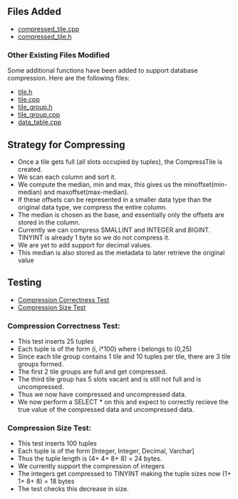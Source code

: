 ## Files Added

* [compressed_tile.cpp](https://github.com/rohit-cmu/compression-peloton/blob/master/src/storage/compressed_tile.cpp)
* [compressed_tile.h](https://github.com/rohit-cmu/compression-peloton/blob/master/src/include/storage/compressed_tile.h)

### Other Existing Files Modified

Some additional functions have been added to support database compression. Here are the following files:

* [tile.h](https://github.com/rohit-cmu/compression-peloton/blob/master/src/include/storage/tile.h)
* [tile.cpp](https://github.com/rohit-cmu/compression-peloton/blob/master/src/storage/tile.cpp)
* [tile_group.h](https://github.com/rohit-cmu/compression-peloton/blob/master/src/include/storage/tile_group.h)
* [tile_group.cpp](https://github.com/rohit-cmu/compression-peloton/blob/master/src/storage/tile_group.cpp)
* [data_table.cpp](https://github.com/rohit-cmu/compression-peloton/blob/master/src/storage/data_table.cpp)


## Strategy for Compressing

* Once a tile gets full (all slots occupied by tuples), the CompressTile is created.
* We scan each column and sort it.
* We compute the median, min and max, this gives us the minoffset(min-median) and maxoffset(max-median).
* If these offsets can be represented in a smaller data type than the original data type, we compress the entire column.
* The median is chosen as the base, and essentially only the offsets are stored in the column.
* Currently we can compress SMALLINT and INTEGER and BIGINT. TINYINT is already 1 byte so we do not compress it.
* We are yet to add support for decimal values.
* This median is also stored as the metadata to later retrieve the original value

## Testing

* [Compression Correctness Test](https://github.com/rohit-cmu/compression-peloton/blob/master/test/sql/compression_sql_test.cpp)
* [Compression Size Test](https://github.com/rohit-cmu/compression-peloton/blob/master/test/storage/compression_test.cpp)


### Compression Correctness Test:
* This test inserts 25 tuples
* Each tuple is of the form (i, i*100) where i belongs to (0,25)
* Since each tile group contains 1 tile and 10 tuples per tile, there are 3 tile groups formed.
* The first 2 tile groups are full and get compressed.
* The third tile group has 5 slots vacant and is still not full and is uncompressed.
* Thus we now have compressed and uncompressed data.
* We now perform a SELECT * on this and expect to correctly recieve the true value of the compressed data and uncompressed data.

### Compression Size Test:
* This test inserts 100 tuples
* Each tuple is of the form [Integer, Integer, Decimal, Varchar]
* Thus the tuple length is (4+ 4+ 8+ 8) = 24 bytes.
* We currently support the compression of integers
* The integers get compressed to TINYINT making the tuple sizes now (1+ 1+ 8+ 8) = 18 bytes
* The test checks this decrease in size.




